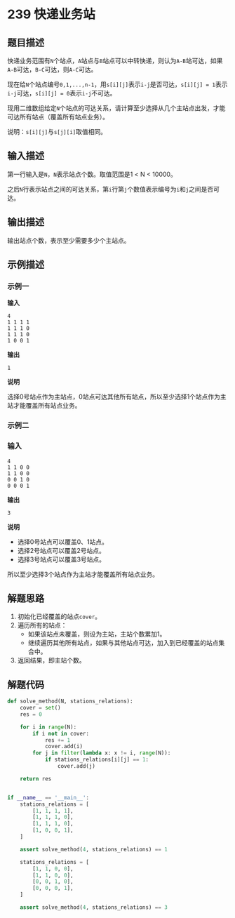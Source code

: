# 239 快递业务站

## 题目描述

快递业务范围有`N`个站点，`A`站点与`B`站点可以中转快递，则认为`A-B`站可达，如果`A-B`可达，`B-C`可达，则`A-C`可达。

现在给`N`个站点编号`0,1,...,n-1`，用`s[i][j]`表示`i-j`是否可达，`s[i][j] = 1`表示`i-j`可达，`s[i][j] = 0`表示`i-j`不可达。

现用二维数组给定`N`个站点的可达关系，请计算至少选择从几个主站点出发，才能可达所有站点（覆盖所有站点业务）。

说明：`s[i][j]`与`s[j][i]`取值相同。

## 输入描述

第一行输入是`N`，`N`表示站点个数。取值范围是1 < N < 10000。

之后`N`行表示站点之间的可达关系，第`i`行第`j`个数值表示编号为`i`和`j`之间是否可达。

## 输出描述

输出站点个数，表示至少需要多少个主站点。

## 示例描述

### 示例一

**输入**

```text
4
1 1 1 1
1 1 1 0
1 1 1 0
1 0 0 1
```

**输出**

```text
1
```

**说明**

选择0号站点作为主站点，0站点可达其他所有站点，所以至少选择1个站点作为主站才能覆盖所有站点业务。

### 示例二

### 输入

```text
4
1 1 0 0
1 1 0 0
0 0 1 0
0 0 0 1
```

**输出**

```text
3
```

**说明**

- 选择0号站点可以覆盖0、1站点。  
- 选择2号站点可以覆盖2号站点。  
- 选择3号站点可以覆盖3号站点。

所以至少选择3个站点作为主站才能覆盖所有站点业务。

## 解题思路

1. 初始化已经覆盖的站点`cover`。
2. 遍历所有的站点：
    - 如果该站点未覆盖，则设为主站，主站个数累加1。
    - 继续遍历其他所有站点，如果与其他站点可达，加入到已经覆盖的站点集合中。
3. 返回结果，即主站个数。    

## 解题代码

```python
def solve_method(N, stations_relations):
    cover = set()
    res = 0

    for i in range(N):
        if i not in cover:
            res += 1
            cover.add(i)
        for j in filter(lambda x: x != i, range(N)):
            if stations_relations[i][j] == 1:
                cover.add(j)

    return res


if __name__ == '__main__':
    stations_relations = [
        [1, 1, 1, 1],
        [1, 1, 1, 0],
        [1, 1, 1, 0],
        [1, 0, 0, 1],
    ]

    assert solve_method(4, stations_relations) == 1

    stations_relations = [
        [1, 1, 0, 0],
        [1, 1, 0, 0],
        [0, 0, 1, 0],
        [0, 0, 0, 1],
    ]

    assert solve_method(4, stations_relations) == 3
```